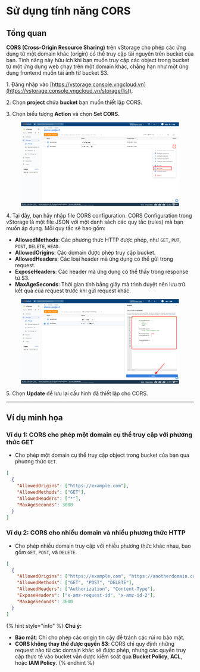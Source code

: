 # Sử dụng tính năng CORS

## **Tổng quan**

**CORS (Cross-Origin Resource Sharing)** trên vStorage cho phép các ứng dụng từ một domain khác (origin) có thể truy cập tài nguyên trên bucket của bạn. Tính năng này hữu ích khi bạn muốn truy cập các object trong bucket từ một ứng dụng web chạy trên một domain khác, chẳng hạn như một ứng dụng frontend muốn tải ảnh từ bucket S3.

1\. Đăng nhập vào [https://vstorage.console.vngcloud.vn](https://vstorage.console.vngcloud.vn/storage/list).

2\. Chọn **project** chứa **bucket** bạn muốn thiết lập CORS.

3\. Chọn biểu tượng **Action** và chọn **Set CORS.**

<figure><img src="../../../../../../.gitbook/assets/image (5) (1) (1) (1) (1) (1) (1) (1) (1) (1) (1) (1) (1) (1) (1) (1) (1).png" alt=""><figcaption></figcaption></figure>

4\. Tại đây, bạn hãy nhập file CORS configuration. CORS Configuration trong vStorage là một file JSON với một danh sách các quy tắc (rules) mà bạn muốn áp dụng. Mỗi quy tắc sẽ bao gồm:&#x20;

* **AllowedMethods**: Các phương thức HTTP được phép, như `GET`, `PUT`, `POST`, `DELETE`, `HEAD`.
* **AllowedOrigins**: Các domain được phép truy cập bucket.
* **AllowedHeaders**: Các loại header mà ứng dụng có thể gửi trong request.
* **ExposeHeaders**: Các header mà ứng dụng có thể thấy trong response từ S3.
* **MaxAgeSeconds**: Thời gian tính bằng giây mà trình duyệt nên lưu trữ kết quả của request trước khi gửi request khác.

<figure><img src="../../../../../../.gitbook/assets/image (6) (1) (1) (1) (1) (1) (1) (1) (1) (1) (1) (1) (1) (1).png" alt=""><figcaption></figcaption></figure>

5\. Chọn **Update** để lưu lại cấu hình đã thiết lập cho CORS.

***

## Ví dụ minh họa

### **Ví dụ 1:** CORS cho phép một domain cụ thể truy cập với phương thức GET

* Cho phép một domain cụ thể truy cập object trong bucket của bạn qua phương thức `GET`.

```json
[
  {
    "AllowedOrigins": ["https://example.com"],
    "AllowedMethods": ["GET"],
    "AllowedHeaders": ["*"],
    "MaxAgeSeconds": 3000
  }
]
```

### **Ví dụ 2:** CORS cho nhiều domain và nhiều phương thức HTTP

* Cho phép nhiều domain truy cập với nhiều phương thức khác nhau, bao gồm `GET`, `POST`, và `DELETE`.

```json
[
  {
    "AllowedOrigins": ["https://example.com", "https://anotherdomain.com"],
    "AllowedMethods": ["GET", "POST", "DELETE"],
    "AllowedHeaders": ["Authorization", "Content-Type"],
    "ExposeHeaders": ["x-amz-request-id", "x-amz-id-2"],
    "MaxAgeSeconds": 3600
  }
]
```

{% hint style="info" %}
**Chú ý:**

* **Bảo mật**: Chỉ cho phép các origin tin cậy để tránh các rủi ro bảo mật.
* **CORS không thay thế được quyền S3**: CORS chỉ quy định những request nào từ các domain khác sẽ được phép, nhưng các quyền truy cập thực tế vào bucket vẫn được kiểm soát qua **Bucket Policy**, **ACL**, hoặc **IAM Policy**.
{% endhint %}
